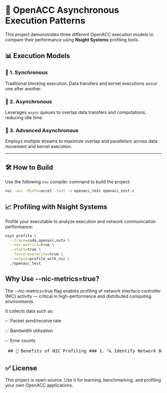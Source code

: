 # 🚀 OpenACC Asynchronous Execution Patterns

This project demonstrates three different OpenACC execution models to compare their performance using **Nsight Systems** profiling tools.

## 📊 Execution Models

### 🔹 1. Synchronous
Traditional blocking execution. Data transfers and kernel executions occur one after another.

### 🔹 2. Asynchronous
Leverages `async` queues to overlap data transfers and computations, reducing idle time.

### 🔹 3. Advanced Asynchronous
Employs multiple streams to maximize overlap and parallelism across data movement and kernel execution.

---

## 🛠️ How to Build

Use the following `nvc` compiler command to build the project:

```bash
nvc -acc -Minfo=accel -fast -o openacc_test openacc_test.c
```

## 📈 Profiling with Nsight Systems
Profile your executable to analyze execution and network communication performance:

```bash
nsys profile \
  --trace=cuda,openacc,nvtx \
  --nic-metrics=true \
  --stats=true \
  --force-overwrite=true \
  --output=profile_with_nic \
  ./openacc_test
```

## Why Use --nic-metrics=true?
The --nic-metrics=true flag enables profiling of network interface controller (NIC) activity — critical in high-performance and distributed computing environments.

It collects data such as:

✅ Packet send/receive rate

✅ Bandwidth utilization

✅ Error counts


<pre lang="markdown"> ## 📌 Benefits of NIC Profiling ### 1. 🔍 Identify Network Bottlenecks Determine if communication delays (not GPU/CPU) are the main cause of performance slowdowns. ### 2. 🔄 Correlate Network & Compute Activity See how NIC activity overlaps with GPU kernels, MPI calls, or CPU threads. Detect whether communication stalls computation. ### 3. 🧪 Optimize Distributed Workloads Useful for improving performance in: - MPI-based applications - Deep learning frameworks (e.g., Horovod, DDP) - Scientific simulations with halo exchange patterns ### 4. 📡 Ideal for InfiniBand & NVLink Fabrics Best used on systems with: - Mellanox/NVIDIA ConnectX NICs - NVLink-over-Fabric - InfiniBand clusters ### 5. ⚖️ Balance Communication & Computation Answer questions like: - Is your GPU waiting on data? - Are network links underutilized? - Can communication be overlapped with computation? --- ## 📄 What You Get in the Nsight Report With `--nic-metrics=true`, the Nsight Systems report will include: - 📊 NIC bandwidth usage (GB/s) - 📦 Packet counts and sizes - 🧵 NIC queue activity - 🕒 Timeline correlation with CPU and GPU operations --- ## 📚 Additional Resources - [NVIDIA Nsight Systems Documentation](https://docs.nvidia.com/nsight-systems/) - [OpenACC Programming Guide](https://www.openacc.org/) </pre>


## ✅ License

This project is open-source. Use it for learning, benchmarking, and profiling your own OpenACC applications.


